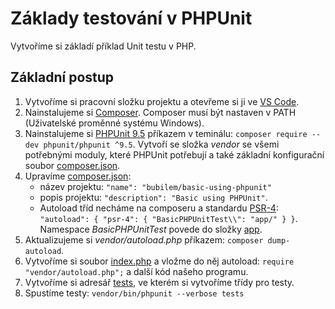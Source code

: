 # Základy testování v PHPUnit

Vytvoříme si základí příklad Unit testu v PHP.

## Základní postup

1. Vytvoříme si pracovní složku projektu a otevřeme si ji ve [VS Code](https://code.visualstudio.com/).
1. Nainstalujeme si [Composer](https://getcomposer.org/). Composer musí být nastaven v PATH (Uživatelské proměnné systému Windows).
1. Nainstalujeme si [PHPUnit 9.5](https://phpunit.readthedocs.io/en/9.5/index.html) příkazem v teminálu: `composer require --dev phpunit/phpunit ^9.5`. Vytvoří se složka _vendor_ se všemi potřebnými moduly, které PHPUnit potřebují a také základní konfigurační soubor [composer.json](composer.json).
1. Upravíme [composer.json](composer.json):
   - název projektu: `"name": "bubilem/basic-using-phpunit"`
   - popis projektu: `"description": "Basic using PHPUnit"`.
   - Autoload tříd necháme na composeru a standardu [PSR-4](https://www.php-fig.org/psr/psr-4/): `"autoload": { "psr-4": { "BasicPHPUnitTest\\": "app/" } }`. Namespace _BasicPHPUnitTest_ povede do složky [app](app).
1. Aktualizujeme si _vendor/autoload.php_ příkazem: `composer dump-autoload`.
1. Vytvoříme si soubor [index.php](index.php) a vložme do něj autoload: `require "vendor/autoload.php";` a další kód našeho programu.
1. Vytvoříme si adresář [tests](tests), ve kterém si vytvoříme třídy pro testy.
1. Spustíme testy: `vendor/bin/phpunit --verbose tests`
